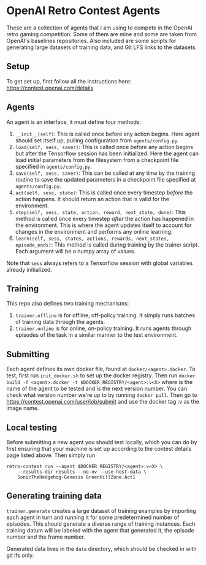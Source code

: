 # OpenAI Retro Contest Agents

These are a collection of agents that I am using to compete in the OpenAI retro
gaming competition. Some of them are mine and some are taken from OpenAI's
baselines repositories. Also included are some scripts for generating large
datasets of training data, and Git LFS links to the datasets.


## Setup

To get set up, first follow all the instructions here: https://contest.openai.com/details


## Agents

An agent is an interface, it must define four methods:

 1) `__init__(self)`: This is called once before any action begins. Here
    agent should set itself up, pulling configuration from `agents/config.py`.
 2) `load(self, sess, saver)`: This is called once before any action begins but after 
    the Tensorflow session has been initialized. Here the agent can load initial
    parameters from the filesystem from a checkpoint file specified in `agents/config.py`.
 3) `save(self, sess, saver)`: This can be called at any time by the training routine to
    save the updated parameters in a checkpoint file specified at `agents/config.py`. 
 4) `act(self, sess, state)`: This is called once every timestep
    _before_ the action happens. It should return an action that is valid for
    the environment.
 5) `step(self, sess, state, action, reward, next_state, done)`:
    This method is called once every timestep _after_ the action has
    happened in the environment. This is where the agent updates itself to account
    for changes in the environment and performs any online learning.
 6) `learn(self, sess, states, actions, rewards, next_states, episode_ends)`:
    This method is called during training by
    the trainer script. Each argument will be a numpy array of values.

Note that `sess` always refers to a Tensorflow session with global variables
already initialized.


## Training

This repo also defines two training mechanisms:

 1) `trainer.offline` is for offline, off-policy training. It simply runs
    batches of training data through the agents.
 2) `trainer.online` is for online, on-policy training. It runs agents through
    episodes of the task in a similar manner to the test environment.


## Submitting

Each agent defines its own docker file, found at `docker/<agent>.docker`. To test, 
first run `init_docker.sh` to set up the docker registry. Then run
`docker build -f <agent>.docker -t $DOCKER_REGISTRY/<agent>:v<X>` where <agent> is
the name of the agent to be tested and <X> is the next version number. You can check
what version number we're up to by running `docker pull`. Then go to https://contest.openai.com/user/job/submit
and use the docker tag <agent>:v<X> as the image name.


## Local testing

Before submitting a new agent you should test locally, which you can do by first
ensuring that your machine is set up according to the contest details page listed above.
Then simply run

```
retro-contest run --agent $DOCKER_REGISTRY/<agent>:v<X> \
	--results-dir results --no-nv --use-host-data \
	SonicTheHedgehog-Genesis GreenHillZone.Act1
```


## Generating training data

`trainer.generate` creates a large dataset of training examples by importing each
agent in turn and running it for some predetermined number of episodes. This should
generate a diverse range of training instances. Each training datum will be labeled
with the agent that generated it, the episode number and the frame number.

Generated data lives in the `data` directory, which should be checked in with git lfs
only.
